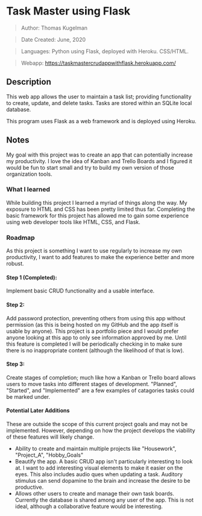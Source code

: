 # Task Master using Flask
> Author: Thomas Kugelman

> Date Created: June, 2020

> Languages: Python using Flask, deployed with Heroku. CSS/HTML.

> Webapp: https://taskmastercrudappwithflask.herokuapp.com/

## Description
This web app allows the user to maintain a task list; providing functionality to create, update, and delete tasks. Tasks are stored within an SQLite local database.

This program uses Flask as a web framework and is deployed using Heroku.

## Notes
My goal with this project was to create an app that can potentially increase my productivity. I love the idea of Kanban and Trello Boards and I figured it would be fun to start small and try to build my own version of those organization tools.

### What I learned
While building this project I learned a myriad of things along the way. My exposure to HTML and CSS has been pretty limited thus far. Completing the basic framework for this project has allowed me to gain some experience using web developer tools like HTML, CSS, and Flask. 

### Roadmap
As this project is something I want to use regularly to increase my own productivity, I want to add features to make the experience better and more robust.

#### Step 1 (Completed): 
Implement basic CRUD functionality and a usable interface. 

#### Step 2:
Add password protection, preventing others from using this app without permission (as this is being hosted on my GitHub and the app itself is usable by anyone). This project is a portfolio piece and I would prefer anyone looking at this app to only see information approved by me. Until this feature is completed I will be periodically checking in to make sure there is no inappropriate content (although the likelihood of that is low).

#### Step 3: 
Create stages of completion; much like how a Kanban or Trello board allows users to move tasks into different stages of development. "Planned", "Started", and "Implemented" are a few examples of catagories tasks could be marked under.

#### Potential Later Additions
These are outside the scope of this current project goals and may not be implemented. However, depending on how the project develops the viability of these features will likely change.

- Ability to create and maintain multiple projects like "Housework", "Project_A", "Hobby_Goals"
- Beautify the app. A basic CRUD app isn't particularly interesting to look at. I want to add interesting visual elements to make it easier on the eyes. This also includes audio ques when updating a task. Auditory stimulus can send dopamine to the brain and increase the desire to be productive.
- Allows other users to create and manage their own task boards. Currently the database is shared among any user of the app. This is not ideal, although a collaborative feature would be interesting.